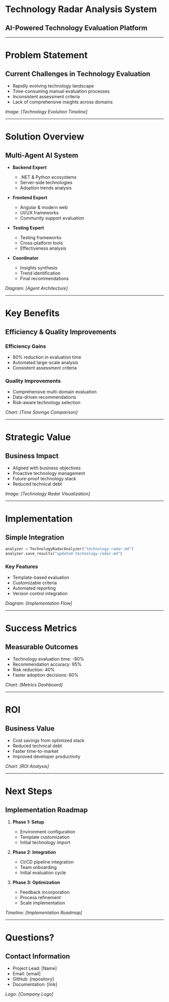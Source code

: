 # Technology Radar Analysis System
## AI-Powered Technology Evaluation Platform

---

# Problem Statement
## Current Challenges in Technology Evaluation

- Rapidly evolving technology landscape
- Time-consuming manual evaluation processes
- Inconsistent assessment criteria
- Lack of comprehensive insights across domains

*Image: [Technology Evolution Timeline]*

---

# Solution Overview
## Multi-Agent AI System

- **Backend Expert**
  - .NET & Python ecosystems
  - Server-side technologies
  - Adoption trends analysis

- **Frontend Expert**
  - Angular & modern web
  - UI/UX frameworks
  - Community support evaluation

- **Testing Expert**
  - Testing frameworks
  - Cross-platform tools
  - Effectiveness analysis

- **Coordinator**
  - Insights synthesis
  - Trend identification
  - Final recommendations

*Diagram: [Agent Architecture]*

---

# Key Benefits
## Efficiency & Quality Improvements

### Efficiency Gains
- 80% reduction in evaluation time
- Automated large-scale analysis
- Consistent assessment criteria

### Quality Improvements
- Comprehensive multi-domain evaluation
- Data-driven recommendations
- Risk-aware technology selection

*Chart: [Time Savings Comparison]*

---

# Strategic Value
## Business Impact

- Aligned with business objectives
- Proactive technology management
- Future-proof technology stack
- Reduced technical debt

*Image: [Technology Radar Visualization]*

---

# Implementation
## Simple Integration

```python
analyzer = TechnologyRadarAnalyzer("technology-radar.md")
analyzer.save_results("updated-technology-radar.md")
```

### Key Features
- Template-based evaluation
- Customizable criteria
- Automated reporting
- Version control integration

*Diagram: [Implementation Flow]*

---

# Success Metrics
## Measurable Outcomes

- Technology evaluation time: -80%
- Recommendation accuracy: 95%
- Risk reduction: 40%
- Faster adoption decisions: 60%

*Chart: [Metrics Dashboard]*

---

# ROI
## Business Value

- Cost savings from optimized stack
- Reduced technical debt
- Faster time-to-market
- Improved developer productivity

*Chart: [ROI Analysis]*

---

# Next Steps
## Implementation Roadmap

1. **Phase 1: Setup**
   - Environment configuration
   - Template customization
   - Initial technology import

2. **Phase 2: Integration**
   - CI/CD pipeline integration
   - Team onboarding
   - Initial evaluation cycle

3. **Phase 3: Optimization**
   - Feedback incorporation
   - Process refinement
   - Scale implementation

*Timeline: [Implementation Roadmap]*

---

# Questions?
## Contact Information

- Project Lead: [Name]
- Email: [email]
- GitHub: [repository]
- Documentation: [link]

*Logo: [Company Logo]* 